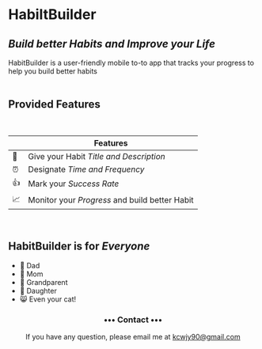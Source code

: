 
# HabiltBuilder 

## _Build better Habits and Improve your Life_
HabitBuilder is a user-friendly mobile to-to app that tracks your progress to help you build better habits 
<br>
<br>

## Provided Features
<br>

|         | Features  |
----------|-----------------
:pencil: | Give your Habit _Title and Description_ 
:alarm_clock: | Designate _Time and Frequency_
:thumbsup: | Mark your _Success Rate_  
:chart_with_upwards_trend: | Monitor your _Progress_ and build better Habit

<br>

## HabitBuilder is for _Everyone_

+ :man: Dad 
+ :woman: Mom
+ :older_man: Grandparent
+ :girl: Daughter
+ :smile_cat: Even your cat!

<h3 align="center">••• Contact •••</h3>
<p align="center">
 If you have any question, please email me at 
<a href="mailto:kcwjy90@gmail.com">kcwjy90@gmail.com</a>
</p>
